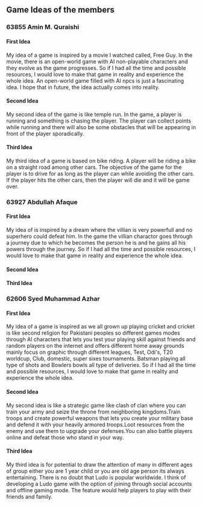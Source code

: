 ## Game Ideas of the members ##

### 63855 Amin M. Quraishi ##

#### First Idea ####
My idea of a game is inspired by a movie I watched called, Free Guy. In the movie, there is an open-world game with AI non-playable characters and they evolve as the game progresses. So if I had all the time and possible resources, I would love to make that game in reality and experience the whole idea. An open-world game filled with AI npcs is just a fascinating idea. I hope that in future, the idea actually comes into reality.

#### Second Idea ####
My second idea of the game is like temple run. In the game, a player is running and something is chasing the player. The player can collect points while running and there will also be some obstacles that will be appearing in front of the player sporadically.

#### Third Idea ####
My third idea of a game is based on bike riding. A player will be riding a bike on a straight road among other cars. The objective of the game for the player is to drive for as long as the player can while avoiding the other cars. If the player hits the other cars, then the player will die and it will be game over.


### 63927 Abdullah Afaque ###

#### First Idea ####
My idea of is inspired by a dream where the villian is very powerfull and no superhero could defeat him. In the game the villian charactor goes through a journey due to which he becomes the person he is and he gains all his powers through the journey.  So if I had all the time and possible resources, I would love to make that game in reality and experience the whole idea. 

#### Second Idea ####

#### Third Idea ####

### 62606 Syed Muhammad Azhar ###

#### First Idea ####
My idea of a game is inspired as we all grown up playing cricket and cricket is like second religion for Pakistani peoples so different games modes through AI characters that lets you test your playing skill against friends and random players on the internet and offers different home away grounds mainly focus on graphic through different leagues, Test, Odi's, T20 worldcup, Club, domestic, super sixes tournaments. Batsman playing all type of shots and Bowlers bowls all type of deliveries. So if I had all the time and possible resources, I would love to make that game in reality and experience the whole idea.


#### Second Idea ####
My second idea is like a strategic game like clash of clan where you can train your army and seize the throne from neighboring kingdoms.Train troops and create powerful weapons that lets you create your military base and defend it with your heavily armored troops.Loot resources from the enemy and use them to upgrade your defenses.You can also battle players online and defeat those who stand in your way.

#### Third Idea ####
My third idea is for potential to draw the attention of many in different ages of group either you are 1 year child or you are old age person its always entertaining. There is no doubt that Ludo is popular worldwide. I think of developing a Ludo game with the option of joining through social accounts and offline gaming mode. The feature would help players to play with their friends and family.

